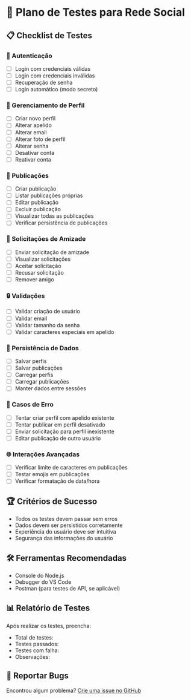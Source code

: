 # 🧪 Plano de Testes para Rede Social

## 📋 Checklist de Testes

### 🔐 Autenticação
- [ ] Login com credenciais válidas
- [ ] Login com credenciais inválidas
- [ ] Recuperação de senha
- [ ] Login automático (modo secreto)

### 👤 Gerenciamento de Perfil
- [ ] Criar novo perfil
- [ ] Alterar apelido
- [ ] Alterar email
- [ ] Alterar foto de perfil
- [ ] Alterar senha
- [ ] Desativar conta
- [ ] Reativar conta

### 📝 Publicações
- [ ] Criar publicação
- [ ] Listar publicações próprias
- [ ] Editar publicação
- [ ] Excluir publicação
- [ ] Visualizar todas as publicações
- [ ] Verificar persistência de publicações

### 👥 Solicitações de Amizade
- [ ] Enviar solicitação de amizade
- [ ] Visualizar solicitações
- [ ] Aceitar solicitação
- [ ] Recusar solicitação
- [ ] Remover amigo

### 🔒 Validações
- [ ] Validar criação de usuário
- [ ] Validar email
- [ ] Validar tamanho da senha
- [ ] Validar caracteres especiais em apelido

### 💾 Persistência de Dados
- [ ] Salvar perfis
- [ ] Salvar publicações
- [ ] Carregar perfis
- [ ] Carregar publicações
- [ ] Manter dados entre sessões

### 🚫 Casos de Erro
- [ ] Tentar criar perfil com apelido existente
- [ ] Tentar publicar em perfil desativado
- [ ] Enviar solicitação para perfil inexistente
- [ ] Editar publicação de outro usuário

### 🌐 Interações Avançadas
- [ ] Verificar limite de caracteres em publicações
- [ ] Testar emojis em publicações
- [ ] Verificar formatação de data/hora

## 🏆 Critérios de Sucesso
- Todos os testes devem passar sem erros
- Dados devem ser persistidos corretamente
- Experiência do usuário deve ser intuitiva
- Segurança das informações do usuário

## 🛠 Ferramentas Recomendadas
- Console do Node.js
- Debugger do VS Code
- Postman (para testes de API, se aplicável)

## 📊 Relatório de Testes
Após realizar os testes, preencha:
- Total de testes: 
- Testes passados: 
- Testes com falha: 
- Observações: 

## 🐛 Reportar Bugs
Encontrou algum problema? [Crie uma issue no GitHub](link-para-issues) 